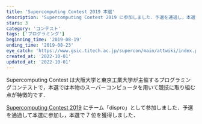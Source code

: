 ```yaml
---
title: 'Supercomputing Contest 2019 本選'
description: 'Supercomputing Contest 2019 に参加しました．予選を通過し，本選でチーム 7 位を獲得しました．'
stars: 3
category: 'コンテスト'
tags: ['プログラミング']
beginning_time: '2019-08-19'
ending_time: '2019-08-23'
eye_catch: 'https://www.gsic.titech.ac.jp/supercon/main/attwiki/index.php?plugin=ref&page=Supercomputing%20Contest&src=supercon_text.gif'
created_at: '2022-10-01'
updated_at: '2022-10-01'
---
```


Supercomputing Contest は大阪大学と東京工業大学が主催するプログラミングコンテストで，本選では本物のスーパーコンピュータを用いて競技に取り組む点が特徴的です．

[Supercomputing Contest 2019](https://www.gsic.titech.ac.jp/supercon/main/attwiki/index.php?SupercomputingContest2019) にチーム「dispro」として参加しました．予選を通過して本選に参加し，本選で 7 位を獲得しました．
